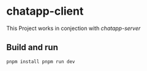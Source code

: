 # chatapp-client

This Project works in conjection with *chatapp-server*

## Build and run
`pnpm install
pnpm run dev`
